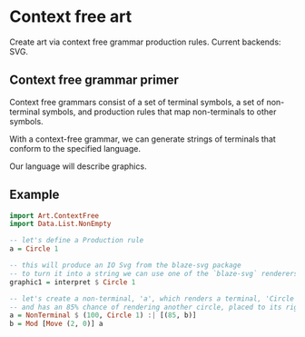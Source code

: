 # Context free art

Create art via context free grammar production rules.
Current backends: SVG.

## Context free grammar primer

Context free grammars consist of a set of terminal symbols, a set of
non-terminal symbols, and production rules that map non-terminals to
other symbols.

With a context-free grammar, we can generate strings of terminals that
conform to the specified language.

Our language will describe graphics.

## Example

```haskell
import Art.ContextFree
import Data.List.NonEmpty

-- let's define a Production rule
a = Circle 1

-- this will produce an IO Svg from the blaze-svg package
-- to turn it into a string we can use one of the `blaze-svg` renderers
graphic1 = interpret $ Circle 1

-- let's create a non-terminal, 'a', which renders a terminal, 'Circle 1'
-- and has an 85% chance of rendering another circle, placed to its right
a = NonTerminal $ (100, Circle 1) :| [(85, b)]
b = Mod [Move (2, 0)] a
```
